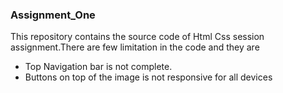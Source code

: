### Assignment_One

This repository contains the source code of Html Css session assignment.There are few limitation in the code and they are
* Top Navigation bar is not complete.
* Buttons on top of the image is not responsive for all devices
